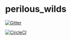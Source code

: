 # perilous_wilds

[![Gitter](https://badges.gitter.im/rickenharp/perilous_wilds.svg)](https://gitter.im/rickenharp/perilous_wilds?utm_source=badge&utm_medium=badge&utm_campaign=pr-badge&utm_content=badge)

[![CircleCI](https://circleci.com/gh/rickenharp/perilous_wilds/tree/master.svg?style=svg)](https://circleci.com/gh/rickenharp/perilous_wilds/tree/master)
